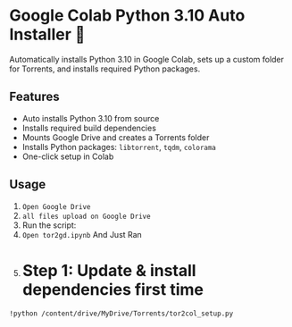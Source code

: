 # Google Colab Python 3.10 Auto Installer 🚀

Automatically installs Python 3.10 in Google Colab, sets up a custom folder for Torrents, and installs required Python packages.

## Features
- Auto installs Python 3.10 from source
- Installs required build dependencies
- Mounts Google Drive and creates a Torrents folder
- Installs Python packages: `libtorrent`, `tqdm`, `colorama`
- One-click setup in Colab

## Usage

1. `Open Google Drive`
2. `all files upload on Google Drive`
3. Run the script:
4. `Open tor2gd.ipynb` And Just Ran
5. # Step 1: Update & install dependencies first time
`!python /content/drive/MyDrive/Torrents/tor2col_setup.py`
